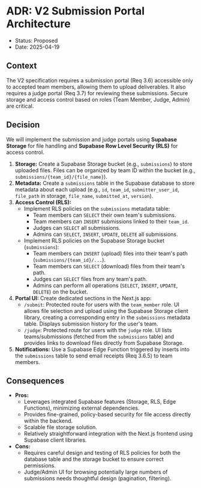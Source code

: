 # ADR: V2 Submission Portal Architecture

* Status: Proposed
* Date: 2025-04-19

## Context

The V2 specification requires a submission portal (Req 3.6) accessible only to accepted team members, allowing them to upload deliverables. It also requires a judge portal (Req 3.7) for reviewing these submissions. Secure storage and access control based on roles (Team Member, Judge, Admin) are critical.

## Decision

We will implement the submission and judge portals using **Supabase Storage** for file handling and **Supabase Row Level Security (RLS)** for access control.
1.  **Storage:** Create a Supabase Storage bucket (e.g., `submissions`) to store uploaded files. Files can be organized by team ID within the bucket (e.g., `submissions/{team_id}/{file_name}`).
2.  **Metadata:** Create a `submissions` table in the Supabase database to store metadata about each upload (e.g., `id`, `team_id`, `submitter_user_id`, `file_path` in storage, `file_name`, `submitted_at`, `version`).
3.  **Access Control (RLS):**
    *   Implement RLS policies on the `submissions` metadata table:
        *   Team members can `SELECT` their own team's submissions.
        *   Team members can `INSERT` submissions linked to their `team_id`.
        *   Judges can `SELECT` all submissions.
        *   Admins can `SELECT`, `INSERT`, `UPDATE`, `DELETE` all submissions.
    *   Implement RLS policies on the Supabase Storage bucket (`submissions`):
        *   Team members can `INSERT` (upload) files into their team's path (`submissions/{team_id}/...`).
        *   Team members can `SELECT` (download) files from their team's path.
        *   Judges can `SELECT` files from any team's path.
        *   Admins can perform all operations (`SELECT`, `INSERT`, `UPDATE`, `DELETE`) on the bucket.
4.  **Portal UI:** Create dedicated sections in the Next.js app:
    *   `/submit`: Protected route for users with the `team_member` role. UI allows file selection and upload using the Supabase Storage client library, creating a corresponding entry in the `submissions` metadata table. Displays submission history for the user's team.
    *   `/judge`: Protected route for users with the `judge` role. UI lists teams/submissions (fetched from the `submissions` table) and provides links to download files directly from Supabase Storage.
5.  **Notifications:** Use a Supabase Edge Function triggered by inserts into the `submissions` table to send email receipts (Req 3.6.5) to team members.

## Consequences

*   **Pros:**
    *   Leverages integrated Supabase features (Storage, RLS, Edge Functions), minimizing external dependencies.
    *   Provides fine-grained, policy-based security for file access directly within the backend.
    *   Scalable file storage solution.
    *   Relatively straightforward integration with the Next.js frontend using Supabase client libraries.
*   **Cons:**
    *   Requires careful design and testing of RLS policies for both the database table and the storage bucket to ensure correct permissions.
    *   Judge/Admin UI for browsing potentially large numbers of submissions needs thoughtful design (pagination, filtering).